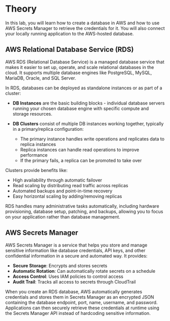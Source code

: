 # Theory

In this lab, you will learn how to create a database in AWS and how to use AWS Secrets Manager to retrieve the credentials for it.
You will also connect your locally running application to the AWS-hosted database.

## AWS Relational Database Service (RDS)

AWS RDS (Relational Database Service) is a managed database service that makes it easier to set up, operate, and scale relational databases in the cloud. It supports multiple database engines like PostgreSQL, MySQL, MariaDB, Oracle, and SQL Server.

In RDS, databases can be deployed as standalone instances or as part of a cluster:

- **DB Instances** are the basic building blocks - individual database servers running your chosen database engine with specific compute and storage resources.

- **DB Clusters** consist of multiple DB instances working together, typically in a primary/replica configuration:
  - The primary instance handles write operations and replicates data to replica instances
  - Replica instances can handle read operations to improve performance
  - If the primary fails, a replica can be promoted to take over

Clusters provide benefits like:
- High availability through automatic failover
- Read scaling by distributing read traffic across replicas
- Automated backups and point-in-time recovery
- Easy horizontal scaling by adding/removing replicas

RDS handles many administrative tasks automatically, including hardware provisioning, database setup, patching, and backups, allowing you to focus on your application rather than database management.


## AWS Secrets Manager

AWS Secrets Manager is a service that helps you store and manage sensitive information like database credentials, API keys, and other confidential information in a secure and automated way. It provides:

- **Secure Storage**: Encrypts and stores secrets
- **Automatic Rotation**: Can automatically rotate secrets on a schedule
- **Access Control**: Uses IAM policies to control access
- **Audit Trail**: Tracks all access to secrets through CloudTrail

When you create an RDS database, AWS automatically generates credentials and stores them in Secrets Manager as an encrypted JSON containing the database endpoint, port, name, username, and password. Applications can then securely retrieve these credentials at runtime using the Secrets Manager API instead of hardcoding sensitive information.
